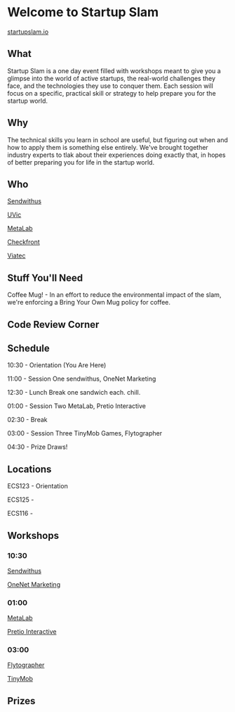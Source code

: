 Welcome to Startup Slam
=======================
[startupslam.io](http://www.startupslam.io)



What
----
Startup Slam is a one day event filled with workshops meant to give you a glimpse into the world of active startups, the real-world challenges they face, and the technologies they use to conquer them. Each session will focus on a specific, practical skill or strategy to help prepare you for the startup world.


Why
----
The technical skills you learn in school are useful, but figuring out when and how to apply them is something else entirely. We've brought together industry experts to tlak about their experiences doing exactly that, in hopes of better preparing you for life in the startup world.


Who
----
[Sendwithus](http://www.sendwithus.com)

[UVic](https://www.uvic.ca/)

[MetaLab](http://metalab.co/)

[Checkfront](https://www.checkfront.com/)

[Viatec](https://www.viatec.ca/cpages/home)

Stuff You'll Need
-----------------
Coffee Mug! - In an effort to reduce the environmental impact of the slam, we're enforcing a Bring Your Own Mug policy for coffee. 




Code Review Corner
------------------



Schedule
--------
10:30 - Orientation (You Are Here)

11:00 - Session One sendwithus, OneNet Marketing

12:30 - Lunch Break one sandwich each. chill.

01:00 - Session Two MetaLab, Pretio Interactive

02:30 - Break

03:00 - Session Three TinyMob Games, Flytographer

04:30 - Prize Draws!


Locations
---------
ECS123 - Orientation

ECS125 - 

ECS116 - 


Workshops
--------

### 10:30

[Sendwithus](https://github.com/sendwithus/startupslam/blob/master/workshops/sendwithus/README.md)

[OneNet Marketing](https://github.com/sendwithus/startupslam/blob/master/workshops/onenet/README.md)

### 01:00

[MetaLab](https://github.com/sendwithus/startupslam/blob/master/workshops/metalab/README.md)

[Pretio Interactive](https://github.com/sendwithus/startupslam/blob/master/workshops/pretio/README.md)

### 03:00

[Flytographer](https://github.com/sendwithus/startupslam/blob/master/workshops/flytographer/README.md)

[TinyMob](https://github.com/sendwithus/startupslam/blob/master/workshops/tinymob/README.md)


Prizes
------


